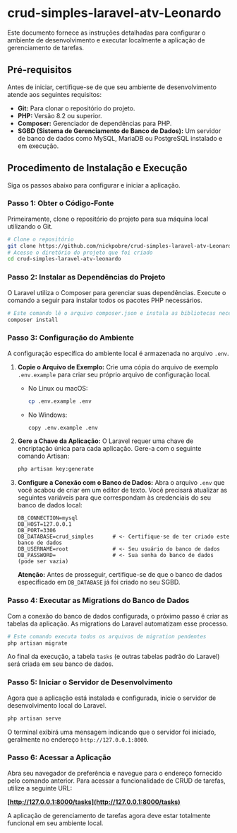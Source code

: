 # crud-simples-laravel-atv-Leonardo

Este documento fornece as instruções detalhadas para configurar o ambiente de desenvolvimento e executar localmente a aplicação de gerenciamento de tarefas.

## Pré-requisitos

Antes de iniciar, certifique-se de que seu ambiente de desenvolvimento atende aos seguintes requisitos:

  - **Git:** Para clonar o repositório do projeto.
  - **PHP:** Versão 8.2 ou superior.
  - **Composer:** Gerenciador de dependências para PHP.
  - **SGBD (Sistema de Gerenciamento de Banco de Dados):** Um servidor de banco de dados como MySQL, MariaDB ou PostgreSQL instalado e em execução.

## Procedimento de Instalação e Execução

Siga os passos abaixo para configurar e iniciar a aplicação.

### Passo 1: Obter o Código-Fonte

Primeiramente, clone o repositório do projeto para sua máquina local utilizando o Git.

```bash
# Clone o repositório
git clone https://github.com/nickpobre/crud-simples-laravel-atv-Leonardo
# Acesse o diretório do projeto que foi criado
cd crud-simples-laravel-atv-leonardo
```

### Passo 2: Instalar as Dependências do Projeto

O Laravel utiliza o Composer para gerenciar suas dependências. Execute o comando a seguir para instalar todos os pacotes PHP necessários.

```bash
# Este comando lê o arquivo composer.json e instala as bibliotecas necessárias
composer install
```

### Passo 3: Configuração do Ambiente

A configuração específica do ambiente local é armazenada no arquivo `.env`.

1.  **Copie o Arquivo de Exemplo:**
    Crie uma cópia do arquivo de exemplo `.env.example` para criar seu próprio arquivo de configuração local.

      * No Linux ou macOS:
        ```bash
        cp .env.example .env
        ```
      * No Windows:
        ```bash
        copy .env.example .env
        ```

2.  **Gere a Chave da Aplicação:**
    O Laravel requer uma chave de encriptação única para cada aplicação. Gere-a com o seguinte comando Artisan:

    ```bash
    php artisan key:generate
    ```

3.  **Configure a Conexão com o Banco de Dados:**
    Abra o arquivo `.env` que você acabou de criar em um editor de texto. Você precisará atualizar as seguintes variáveis para que correspondam às credenciais do seu banco de dados local:

    ```env
    DB_CONNECTION=mysql
    DB_HOST=127.0.0.1
    DB_PORT=3306
    DB_DATABASE=crud_simples      # <- Certifique-se de ter criado este banco de dados
    DB_USERNAME=root              # <- Seu usuário do banco de dados
    DB_PASSWORD=                  # <- Sua senha do banco de dados (pode ser vazia)
    ```

    **Atenção:** Antes de prosseguir, certifique-se de que o banco de dados especificado em `DB_DATABASE` já foi criado no seu SGBD.

### Passo 4: Executar as Migrations do Banco de Dados

Com a conexão do banco de dados configurada, o próximo passo é criar as tabelas da aplicação. As migrations do Laravel automatizam esse processo.

```bash
# Este comando executa todos os arquivos de migration pendentes
php artisan migrate
```

Ao final da execução, a tabela `tasks` (e outras tabelas padrão do Laravel) será criada em seu banco de dados.

### Passo 5: Iniciar o Servidor de Desenvolvimento

Agora que a aplicação está instalada e configurada, inicie o servidor de desenvolvimento local do Laravel.

```bash
php artisan serve
```

O terminal exibirá uma mensagem indicando que o servidor foi iniciado, geralmente no endereço `http://127.0.0.1:8000`.

### Passo 6: Acessar a Aplicação

Abra seu navegador de preferência e navegue para o endereço fornecido pelo comando anterior. Para acessar a funcionalidade de CRUD de tarefas, utilize a seguinte URL:

**[http://127.0.0.1:8000/tasks](http://127.0.0.1:8000/tasks)**

A aplicação de gerenciamento de tarefas agora deve estar totalmente funcional em seu ambiente local.
